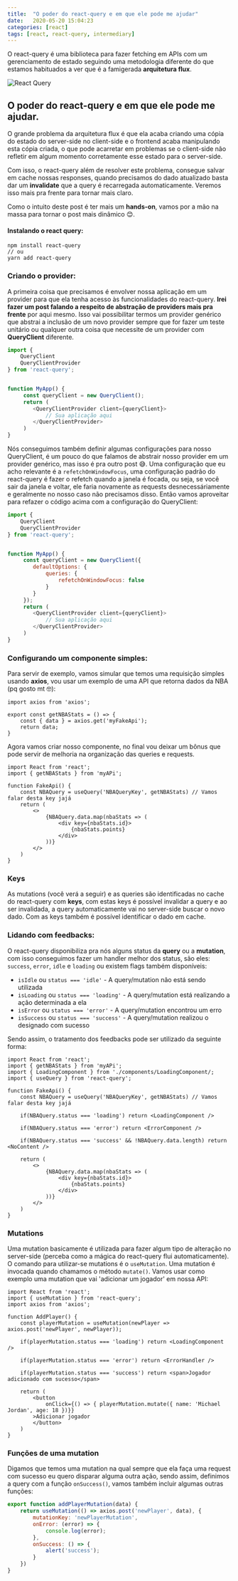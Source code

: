 ```yaml
---
title:  "O poder do react-query e em que ele pode me ajudar"
date:   2020-05-20 15:04:23
categories: [react]
tags: [react, react-query, intermediary]
---
```

O react-query é uma biblioteca para fazer fetching em APIs com um gerenciamento de estado seguindo uma metodologia diferente do que estamos habituados a ver que é a famigerada **arquitetura flux**.

![React Query](https://react-query.tanstack.com/\_next/static/images/logo-a65f848e05592e7de1dc2150454230fa.svg)

  

## O poder do react-query e em que ele pode me ajudar.

O grande problema da arquitetura flux é que ela acaba criando uma cópia do estado do server-side no client-side e o frontend acaba manipulando esta cópia criada, o que pode acarretar em problemas se o client-side não refletir em algum momento corretamente esse estado para o server-side.

Com isso, o react-query além de resolver este problema, consegue salvar em cache nossas responses, quando precisamos do dado atualizado basta dar um **invalidate** que a query é recarregada automaticamente. Veremos isso mais pra frente para tornar mais claro. 

Como o intuito deste post é ter mais um **hands-on**, vamos por a mão na massa para tornar o post mais dinâmico 😊. 

#### Instalando o react query:
```
npm install react-query 
// ou 
yarn add react-query
```

### Criando o provider:

A primeira coisa que precisamos é envolver nossa aplicação em um provider para que ela tenha acesso às funcionalidades do react-query. 
**Irei fazer um post falando a respeito de abstração de providers mais pra frente** por aqui mesmo. Isso vai possibilitar termos um provider genérico que abstrai a inclusão de um novo provider sempre que for fazer um teste unitário ou qualquer outra coisa que necessite de um provider com **QueryClient** diferente. 

````javascript
import {
	QueryClient
	QueryClientProvider
} from 'react-query';


function MyApp() {
	 const queryClient = new QueryClient();
	 return (
	 	<QueryClientProvider client={queryClient}>
			// Sua aplicação aqui
		</QueryClientProvider>
	 )
}

````

Nós conseguimos também definir algumas configurações para nosso QueryClient, é um pouco do que falamos de abstrair nosso provider em um provider genérico, mas isso é pra outro post 😅. Uma configuração que eu acho relevante é a ```refetchOnWindowFocus```, uma configuração padrão do react-query é fazer o refetch quando a janela é focada, ou seja, se você sair da janela e voltar, ele faria novamente as requests desnecessáriamente e geralmente no nosso caso não precisamos disso.  Então vamos aproveitar para refazer o código acima com a configuração do QueryClient: 
````javascript
import {
	QueryClient
	QueryClientProvider
} from 'react-query';


function MyApp() {
	 const queryClient = new QueryClient({
	 	defaultOptions: {
			queries: {
				refetchOnWindowFocus: false
			}
		}
	 });
	 return (
	 	<QueryClientProvider client={queryClient}>
			// Sua aplicação aqui
		</QueryClientProvider>
	 )
}

````


### Configurando um componente simples:

Para servir de exemplo, vamos simular que temos uma requisição simples usando **axios**, vou usar um exemplo de uma API que retorna dados da NBA (pq gosto mt 🤓): 

```JSX
import axios from 'axios';

export const getNBAStats = () => {
	const { data } = axios.get('myFakeApi');
	return data;
}
```

Agora vamos criar nosso componente, no final vou deixar um bônus que pode servir de melhoria na organização das queries e requests. 

````JSX
import React from 'react'; 
import { getNBAStats } from 'myAPi';

function FakeApi() {
	const NBAQuery = useQuery('NBAQueryKey', getNBAStats) // Vamos falar desta key jajá
	return (
		<>
			{NBAQuery.data.map(nbaStats => (
				<div key={nbaStats.id}>
					{nbaStats.points}
				</div>
			))}
		</>
	)
}
````

### Keys
As mutations (você verá a seguir) e as queries são identificadas no cache do react-query com **keys**, com estas keys é possível invalidar a query e ao ser invalidada, a query automaticamente vai no server-side buscar o novo dado. Com as keys também é possível identificar o dado em cache. 

### Lidando com feedbacks:

O react-query disponibiliza pra nós alguns status da **query** ou a **mutation**, com isso conseguimos fazer um handler melhor dos status, são eles: 
```success```, ```error```, ```idle``` e ```loading``` ou existem flags também disponíveis: 
-   `isIdle` ou `status === 'idle'` \- A query/mutation não está sendo utilizada
-   `isLoading` ou `status === 'loading'` \- A query/mutation está realizando a ação determinada a ela
-   `isError` ou `status === 'error'` \- A query/mutation encontrou um erro
-   `isSuccess` ou `status === 'success'` \- A query/mutation realizou o designado com sucesso


Sendo assim, o tratamento dos feedbacks pode ser utilizado da seguinte forma: 
```JSX
import React from 'react'; 
import { getNBAStats } from 'myAPi';
import { LoadingComponent } from './components/LoadingComponent/;
import { useQuery } from 'react-query'; 

function FakeApi() {
	const NBAQuery = useQuery('NBAQueryKey', getNBAStats) // Vamos falar desta key jajá
	
	if(NBAQuery.status === 'loading') return <LoadingComponent />
	
	if(NBAQuery.status === 'error') return <ErrorComponent />
	
	if(NBAQuery.status === 'success' && !NBAQuery.data.length) return <NoContent />
	
	return (
		<>
			{NBAQuery.data.map(nbaStats => (
				<div key={nbaStats.id}>
					{nbaStats.points}
				</div>
			))}
		</>
	)
}
```

### Mutations

Uma mutation basicamente é utilizada para fazer algum tipo de alteração no server-side (perceba como a mágica do react-query flui automaticamente). O comando para utilizar-se mutations é o ```useMutation```.
Uma mutation é invocada quando chamamos o método ```mutate()```.
Vamos usar como exemplo uma mutation que vai 'adicionar um jogador' em nossa API:
````JSX
import React from 'react';
import { useMutation } from 'react-query'; 
import axios from 'axios';

function AddPlayer() {
	const playerMutation = useMutation(newPlayer => axios.post('newPlayer', newPlayer));
	
	if(playerMutation.status === 'loading') return <LoadingComponent />
	
	if(playerMutation.status === 'error') return <ErrorHandler />
	
	if(playerMutation.status === 'success') return <span>Jogador adicionado com sucesso</span>
	
	return (
		<button 
			onClick={() => { playerMutation.mutate({ name: 'Michael Jordan', age: 18 })}}
		>Adicionar jogador
		</button>
	)
}
````


### Funções de uma mutation
Digamos que temos uma mutation na qual sempre que ela faça uma request com sucesso eu quero disparar alguma outra ação, sendo assim, definimos a query com a função ```onSuccess()```, vamos também incluir algumas outras funções: 

```javascript
export function addPlayerMutation(data) {
	return useMutation(() => axios.post('newPlayer', data), {
		mutationKey: 'newPlayerMutation', 
		onError: (error) => {
			console.log(error);
		}, 
		onSuccess: () => {
			alert('success');
		}
	})
}
```
